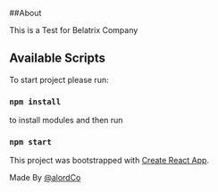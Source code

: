 ##About

This is a Test for Belatrix Company 

## Available Scripts

To start project please run:

### `npm install`

to install modules and then run

### `npm start`

This project was bootstrapped with [Create React App](https://github.com/facebook/create-react-app).

Made By [@alordCo](https://twitter.com/aLord_Co)



